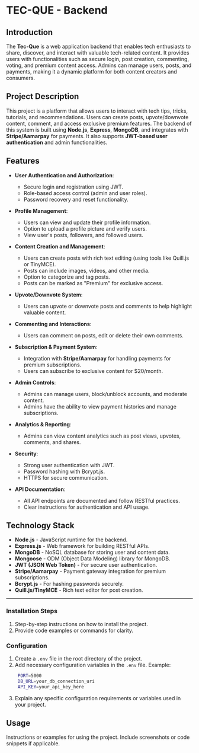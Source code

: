 # TEC-QUE - Backend

## Introduction

The **Tec-Que** is a web application backend that enables tech enthusiasts to share, discover, and interact with valuable tech-related content. It provides users with functionalities such as secure login, post creation, commenting, voting, and premium content access. Admins can manage users, posts, and payments, making it a dynamic platform for both content creators and consumers.

## Project Description

This project is a platform that allows users to interact with tech tips, tricks, tutorials, and recommendations. Users can create posts, upvote/downvote content, comment, and access exclusive premium features. The backend of this system is built using **Node.js**, **Express**, **MongoDB**, and integrates with **Stripe/Aamarpay** for payments. It also supports **JWT-based user authentication** and admin functionalities.

## Features

- **User Authentication and Authorization**:
  - Secure login and registration using JWT.
  - Role-based access control (admin and user roles).
  - Password recovery and reset functionality.
  
- **Profile Management**:
  - Users can view and update their profile information.
  - Option to upload a profile picture and verify users.
  - View user's posts, followers, and followed users.
  
- **Content Creation and Management**:
  - Users can create posts with rich text editing (using tools like Quill.js or TinyMCE).
  - Posts can include images, videos, and other media.
  - Option to categorize and tag posts.
  - Posts can be marked as "Premium" for exclusive access.

- **Upvote/Downvote System**:
  - Users can upvote or downvote posts and comments to help highlight valuable content.

- **Commenting and Interactions**:
  - Users can comment on posts, edit or delete their own comments.

- **Subscription & Payment System**:
  - Integration with **Stripe/Aamarpay** for handling payments for premium subscriptions.
  - Users can subscribe to exclusive content for $20/month.
  
- **Admin Controls**:
  - Admins can manage users, block/unblock accounts, and moderate content.
  - Admins have the ability to view payment histories and manage subscriptions.

- **Analytics & Reporting**:
  - Admins can view content analytics such as post views, upvotes, comments, and shares.

- **Security**:
  - Strong user authentication with JWT.
  - Password hashing with Bcrypt.js.
  - HTTPS for secure communication.

- **API Documentation**:
  - All API endpoints are documented and follow RESTful practices.
  - Clear instructions for authentication and API usage.

## Technology Stack

- **Node.js** - JavaScript runtime for the backend.
- **Express.js** - Web framework for building RESTful APIs.
- **MongoDB** - NoSQL database for storing user and content data.
- **Mongoose** - ODM (Object Data Modeling) library for MongoDB.
- **JWT (JSON Web Token)** - For secure user authentication.
- **Stripe/Aamarpay** - Payment gateway integration for premium subscriptions.
- **Bcrypt.js** - For hashing passwords securely.
- **Quill.js/TinyMCE** - Rich text editor for post creation.

---

### Installation Steps

1. Step-by-step instructions on how to install the project.
2. Provide code examples or commands for clarity.

### Configuration

1. Create a `.env` file in the root directory of the project.
2. Add necessary configuration variables in the `.env` file.
   Example:
   ```bash
    PORT=5000
    DB_URL=your_db_connection_uri
    API_KEY=your_api_key_here
   ```
3. Explain any specific configuration requirements or variables used in your project.

## Usage

Instructions or examples for using the project. Include screenshots or code snippets if applicable.
